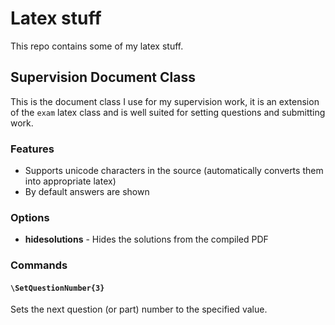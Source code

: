 # Latex stuff

This repo contains some of my latex stuff.

## Supervision Document Class

This is the document class I use for my supervision work, it is an extension of
the `exam` latex class and is well suited for setting questions and submitting
work.

### Features

 - Supports unicode characters in the source (automatically converts them into appropriate latex)
 - By default answers are shown

### Options
 - **hidesolutions** - Hides the solutions from the compiled PDF

### Commands

#### `\SetQuestionNumber{3}`

Sets the next question (or part) number to the specified value.
